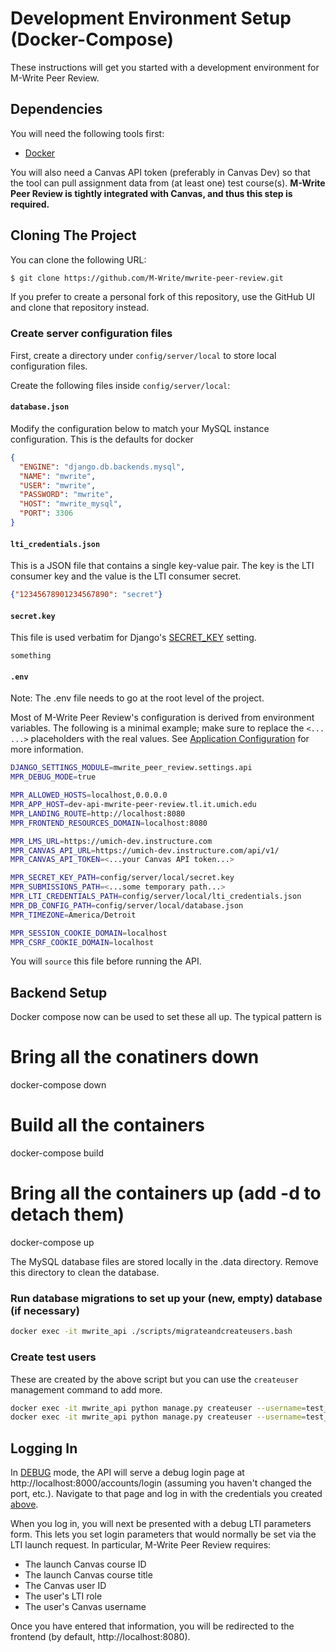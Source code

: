 # Development Environment Setup (Docker-Compose)

These instructions will get you started with a development environment for M-Write Peer Review.

## Dependencies

You will need the following tools first:

* [Docker](https://www.docker.com/products/docker-desktop)

You will also need a Canvas API token (preferably in Canvas Dev) so that the tool can pull assignment data from (at least one) test course(s).  **M-Write Peer Review is tightly integrated with Canvas, and thus this step is required.**

## Cloning The Project

You can clone the following URL:

```bash
$ git clone https://github.com/M-Write/mwrite-peer-review.git
```

If you prefer to create a personal fork of this repository, use the GitHub UI and clone that repository instead.

### Create server configuration files

First, create a directory under `config/server/local` to store local configuration files.

Create the following files inside `config/server/local`:

#### `database.json`

Modify the configuration below to match your MySQL instance configuration. This is the defaults for docker

```json
{
  "ENGINE": "django.db.backends.mysql",
  "NAME": "mwrite",
  "USER": "mwrite",
  "PASSWORD": "mwrite",
  "HOST": "mwrite_mysql",
  "PORT": 3306
}
```

#### `lti_credentials.json`

This is a JSON file that contains a single key-value pair.  The key is the LTI consumer key and the value is the LTI consumer secret.

```json
{"12345678901234567890": "secret"}
```

#### `secret.key`

This file is used verbatim for Django's
[SECRET_KEY](https://docs.djangoproject.com/en/1.11/ref/settings/#std:setting-SECRET_KEY) setting.

```text
something
```

#### `.env`

Note: The .env file needs to go at the root level of the project.

Most of M-Write Peer Review's configuration is derived from environment variables.  The following is a minimal example;
make sure to replace the `<... ...>` placeholders with the real values.  See
[Application Configuration](application-configuration.md) for more information.

```bash
DJANGO_SETTINGS_MODULE=mwrite_peer_review.settings.api
MPR_DEBUG_MODE=true

MPR_ALLOWED_HOSTS=localhost,0.0.0.0
MPR_APP_HOST=dev-api-mwrite-peer-review.tl.it.umich.edu
MPR_LANDING_ROUTE=http://localhost:8080
MPR_FRONTEND_RESOURCES_DOMAIN=localhost:8080

MPR_LMS_URL=https://umich-dev.instructure.com
MPR_CANVAS_API_URL=https://umich-dev.instructure.com/api/v1/
MPR_CANVAS_API_TOKEN=<...your Canvas API token...>

MPR_SECRET_KEY_PATH=config/server/local/secret.key
MPR_SUBMISSIONS_PATH=<...some temporary path...>
MPR_LTI_CREDENTIALS_PATH=config/server/local/lti_credentials.json
MPR_DB_CONFIG_PATH=config/server/local/database.json
MPR_TIMEZONE=America/Detroit

MPR_SESSION_COOKIE_DOMAIN=localhost
MPR_CSRF_COOKIE_DOMAIN=localhost
```

You will `source` this file before running the API.

## Backend Setup

Docker compose now can be used to set these all up. The typical pattern is
# Bring all the conatiners down
docker-compose down
# Build all the containers
docker-compose build
# Bring all the containers up (add -d to detach them)
docker-compose up 

The MySQL database files are stored locally in the .data directory.  Remove this directory to clean the database.

### Run database migrations to set up your (new, empty) database (if necessary)

```bash
docker exec -it mwrite_api ./scripts/migrateandcreateusers.bash
```

### Create test users

These are created by the above script but you can use the `createuser` management command to add more.

```bash 
docker exec -it mwrite_api python manage.py createuser --username=test_student --password=testpass --role=student
docker exec -it mwrite_api python manage.py createuser --username=test_instructor --password=testpass --role=instructor
```

## Logging In

In [DEBUG](https://docs.djangoproject.com/en/1.11/ref/settings/#std:setting-DEBUG) mode, the API will serve a debug
login page at http://localhost:8000/accounts/login (assuming you haven't changed the port, etc.).  Navigate to that
page and log in with the credentials you created [above](#create-test-users).

When you log in, you will next be presented with a debug LTI parameters form.  This lets you set login parameters
that would normally be set via the LTI launch request.  In particular, M-Write Peer Review requires:
* The launch Canvas course ID
* The launch Canvas course title
* The Canvas user ID
* The user's LTI role
* The user's Canvas username

Once you have entered that information, you will be redirected to the frontend (by default, http://localhost:8080).
